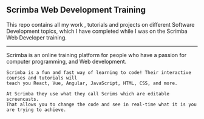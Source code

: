 ## Scrimba Web Development Training

This repo contains all my work , tutorials and projects on different 
Software Development topics, which I have completed while I was on the
Scrimba Web Developer training.

----------------------------------------------------------------------------------------

Scrimba is an online training platform for people who have a passion for computer programming, and
Web development.

	Scrimba is a fun and fast way of learning to code! Their interactive courses and tutorials will
 	teach you React, Vue, Angular, JavaScript, HTML, CSS, and more.

	At Scrimba they use what they call Scrims which are editable screencasts.
	That allows you to change the code and see in real-time what it is you are trying to achieve.
